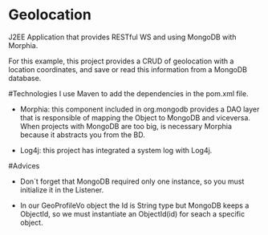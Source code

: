 # Geolocation
J2EE Application that provides RESTful WS and using MongoDB with Morphia.

For this example, this project provides a CRUD of geolocation with a location coordinates, and save or read this information from a MongoDB database.

#Technologies
I use Maven to add the dependencies in the pom.xml file.

- Morphia: this component included in org.mongodb provides a DAO layer that is responsible of mapping the Object to MongoDB and viceversa. When projects with MongoDB are too big, is necessary Morphia because it abstracts you from the BD.

- Log4j: this project has integrated a system log with Log4j.

#Advices

- Don´t forget that MongoDB required only one instance, so you must initialize it in the Listener.

- In our GeoProfileVo object the Id is String type but MongoDB keeps a ObjectId, so we must instantiate an ObjectId(id) for seach a specific object.

